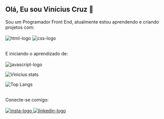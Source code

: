 ## Olá, Eu sou Vinícius Cruz 👋

Sou um Programador Front End, atualmente estou aprendendo e criando projetos com:
<br>
<br>
   <img src="https://img.shields.io/badge/HTML5-E34F26?style=for-the-badge&logo=html5&logoColor=white" alt="html-logo"/>
   <img src="https://img.shields.io/badge/CSS3-1572B6?style=for-the-badge&logo=css3&logoColor=white" alt="css-logo"/>
<br>
<br>

  E iniciando o aprendizado de:
  <br>
  <br>
    <img src="https://img.shields.io/badge/JavaScript-F7DF1E?style=for-the-badge&logo=javascript&logoColor=black" alt="javascript-logo"/>

  ![Vinicius stats](https://github-readme-stats.vercel.app/api?username=viniciuscruz11&show_icons=true&theme=tokyonight) 
  
  ![Top Langs](https://github-readme-stats.vercel.app/api/top-langs/?username=viniciuscruz11&hide_progress=true)
  <br>
  <br>

  Conecte-se comigo:
    <br>
    <br>
    <a href="https://www.instagram.com/__viniciuscruz?igsh=bnh2dnhzbGM2Y3M0&utm_source=qr"> 
    <img src="https://img.shields.io/badge/Instagram-E4405F?style=for-the-badge&logo=instagram&logoColor=white" alt="insta-logo"/>
    <a/>
    <a href="https://www.linkedin.com/in/viníciusfrancodacruz"> 
    <img src="https://img.shields.io/badge/LinkedIn-0077B5?style=for-the-badge&logo=linkedin&logoColor=white" alt="linkedin-logo">
    <a/>

  
